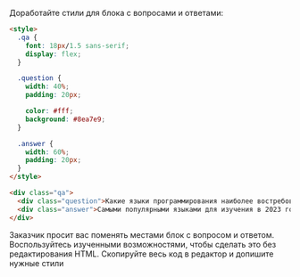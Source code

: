 Доработайте стили для блока с вопросами и ответами:

```html
<style>
  .qa {
    font: 18px/1.5 sans-serif;
    display: flex;
  }

  .question {
    width: 40%;
    padding: 20px;

    color: #fff;
    background: #8ea7e9;
  }

  .answer {
    width: 60%;
    padding: 20px;
  }
</style>

<div class="qa">
  <div class="question">Какие языки программирования наиболее востребованы в 2023?</div>
  <div class="answer">Самыми популярными языками для изучения в 2023 году остаются Python и JavaScript</div>
</div>
```

Заказчик просит вас поменять местами блок с вопросом и ответом. Воспользуйтесь изученными возможностями, чтобы сделать это без редактирования HTML. Скопируйте весь код в редактор и допишите нужные стили
